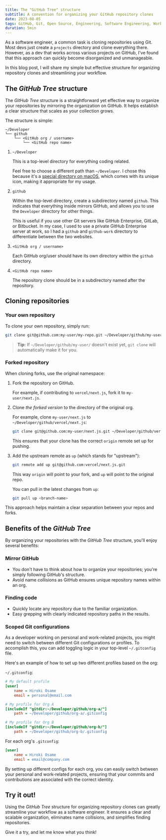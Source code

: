 ```yaml
---
title: The "GitHub Tree" structure
subtitle: A convention for organizing your GitHub repository clones
date: 2023-08-05
tags: GitHub, Git, Open Source, Engineering, Software Engineering, Workflow, Organization, Productivity
duration: 5min
---
```


As a software engineer, a common task is cloning repositories using Git. Most devs just create a `projects` directory and clone everything there. However, as a dev that works across various projects on GitHub, I've found that this approach can quickly become disorganized and unmanageable.

In this blog post, I will share my simple but effective structure for organizing repository clones and streamlining your workflow.

## The _GitHub Tree_ structure

The _GitHub Tree_ structure is a straightforward yet effective way to organize your repositories by mirroring the organization on GitHub. It helps establish a clear structure that scales as your collection grows.

The structure is simple:

```tree
~/Developer
└── github
    └── <GitHub org / username>
        └── <GitHub repo name>
```

1. `~/Developer`

	This is a top-level directory for everything coding related.
	
	Feel free to choose a different path than `~/Developer`. I chose this because it's a [special directory on macOS](https://weblog.antranigv.am/posts/2023/02/hardcoded-folder-icons-in-macos/), which comes with its unique icon, making it appropriate for my usage.

2. `github`

	Within the top-level directory, create a subdirectory named `github`. This indicates that everything inside mirrors GitHub, and allows you to use the `Developer` directory for other things.

	This is useful if you use other Git servers like GitHub Enterprise, GitLab, or Bitbucket. In my case, I used to use a private GitHub Enterprise server at work, so I had a `github` and `github-work` directory to differentiate between the two websites.

3. `<GitHub org / username>`

	Each GitHub org/user should have its own directory within the `github` directory.

4. `<GitHub repo name>`

	The repository clone should be in a subdirectory named after the repository.

## Cloning repositories

### Your own repository

To clone your own repository, simply run:

<TerminalWindow>

```sh
git clone git@github.com:my-user/my-repo.git ~/Developer/github/my-user/my-repo
```
</TerminalWindow>

> **Tip:** If `~/Developer/github/my-user/` doesn't exist yet, `git clone` will automatically make it for you.


### Forked repository

When cloning forks, use the original namespace:

1. Fork the repository on GitHub.

	For example, if contributing to `vercel/next.js`, fork it to `my-user/next.js`.

2. Clone _the forked version_ to the directory of the original org.

	For example, clone `my-user/next.js` to `~/Developer/github/vercel/next.js`:

	<TerminalWindow>

	```sh
	git clone git@github.com:my-user/next.js.git ~/Developer/github/vercel/next.js
	```
	</TerminalWindow>


	This ensures that your clone has the correct `origin` remote set up for pushing.

3. Add the upstream remote as `up` (which stands for "upstream"):

	<TerminalWindow>

	```sh
	git remote add up git@github.com:vercel/next.js.git
	```
	</TerminalWindow>

	This way `origin` will point to your fork, and `up` will point to the original repo.
	
	You can pull in the latest changes from `up`:

	<TerminalWindow>

	```sh
	git pull up <branch-name>
	```
	</TerminalWindow>

This approach helps maintain a clear separation between your repos and forks.

## Benefits of the _GitHub Tree_

By organizing your repositories with the _GitHub Tree_ structure, you'll enjoy several benefits:

### Mirror GitHub

- You don't have to think about how to organize your repositories; you're simply following GitHub's structure.
- Avoid name collisions as GitHub ensures unique repository names within an org.

### Finding code

- Quickly locate any repository due to the familiar organization.
- Easy grepping with clearly indicated repository paths in the results.

### Scoped Git configurations

As a developer working on personal and work-related projects, you might need to switch between different Git configurations or profiles. To accomplish this, you can add toggling logic in your top-level `~/.gitconfig` file.

Here's an example of how to set up two different profiles based on the org:

`~/.gitconfig`:
```ini
# My default profile
[user]
	name = Hiroki Osame
	email = personal@email.com

# My profile for Org A
[includeIf "gitdir:~/Developer/github/org-a/"]
	path = ~/Developer/github/org-a/.gitconfig

# My profile for Org B
[includeIf "gitdir:~/Developer/github/org-b/"]
	path = ~/Developer/github/org-b/.gitconfig
```

For each org's `.gitconfig`:

```ini
[user]
	name = Hiroki Osame
	email = email@company.com
```

By setting up different configs for each org, you can easily switch between your personal and work-related projects, ensuring that your commits and contributions are associated with the correct identity.

## Try it out!

Using the _GitHub Tree_ structure for organizing repository clones can greatly streamline your workflow as a software engineer. It ensures a clear and scalable organization, eliminates name collisions, and simplifies finding repositories.

Give it a try, and let me know what you think!
